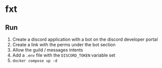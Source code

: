 # fxt 

## Run
1. Create a discord application with a bot on the discord developer portal
1. Create a link with the perms under the bot section
1. Allow the guild / messages intents
1. Add a `.env` file with the `DISCORD_TOKEN` variable set
1. `docker compose up -d`
